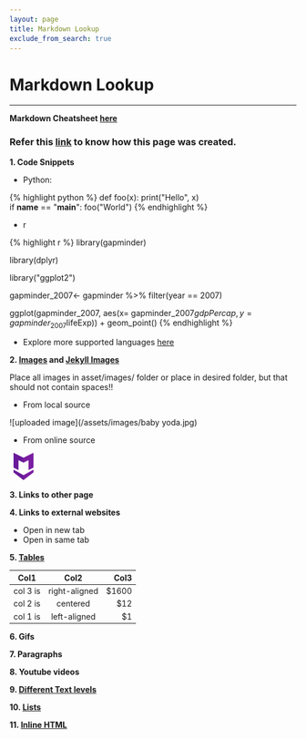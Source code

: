 ```yaml
---
layout: page
title: Markdown Lookup
exclude_from_search: true
---
```


# Markdown Lookup

------------------------------------------------------

**Markdown Cheatsheet [here](https://github.com/adam-p/markdown-here/wiki/Markdown-Cheatsheet)**

### Refer this [link](https://github.com/sheldonsebastian/StatisticsAndProgrammingQuickReference/blob/master/docs/template.markdown) to know how this page was created.

**1. Code Snippets**

  - Python: 

{% highlight python %} 
def foo(x):
	print("Hello", x)
​     
if __name__ == "__main__":
	foo("World")
{% endhighlight %}


  - r

{% highlight r %} 
library(gapminder)

library(dplyr)

library("ggplot2")

gapminder_2007<- gapminder %>% filter(year == 2007)

ggplot(gapminder_2007, aes(x= gapminder_2007$gdpPercap, y= gapminder_2007$lifeExp)) + geom_point()
{% endhighlight %}


  - Explore more supported languages [here](https://github.com/rouge-ruby/rouge/wiki/List-of-supported-languages-and-lexers)


**2. [Images](https://github.com/adam-p/markdown-here/wiki/Markdown-Cheatsheet#images) and [Jekyll Images](https://jekyllrb.com/docs/posts/#including-images-and-resources)**

Place all images in asset/images/ folder or place in desired folder, but that should not contain spaces!!

- From local source

![uploaded image](/assets/images/baby yoda.jpg)

- From online source

![online image](https://github.com/adam-p/markdown-here/raw/master/src/common/images/icon48.png "Online Image")



**3. Links to other page**

**4. Links to external websites**
- Open in new tab
- Open in same tab

**5. [Tables](https://github.com/adam-p/markdown-here/wiki/Markdown-Cheatsheet#inline-html)**


| Col1        | Col2           | Col3  |
| ------------- |:-------------:| -----:|
| col 3 is      | right-aligned | $1600 |
| col 2 is      | centered      |   $12 |
| col 1 is | left-aligned      |    $1 |



**6. Gifs**


**7. Paragraphs**


**8. Youtube videos**


**9. [Different Text levels](https://github.com/adam-p/markdown-here/wiki/Markdown-Cheatsheet#headers)**


**10. [Lists](https://github.com/adam-p/markdown-here/wiki/Markdown-Cheatsheet#lists)**


**11. [Inline HTML](https://github.com/adam-p/markdown-here/wiki/Markdown-Cheatsheet#inline-html)**

